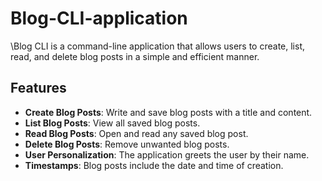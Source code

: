 # Blog-CLI-application

\Blog CLI is a command-line application that allows users to create, list, read, and delete blog posts in a simple and efficient manner.

## Features
- **Create Blog Posts**: Write and save blog posts with a title and content.
- **List Blog Posts**: View all saved blog posts.
- **Read Blog Posts**: Open and read any saved blog post.
- **Delete Blog Posts**: Remove unwanted blog posts.
- **User Personalization**: The application greets the user by their name.
- **Timestamps**: Blog posts include the date and time of creation.
